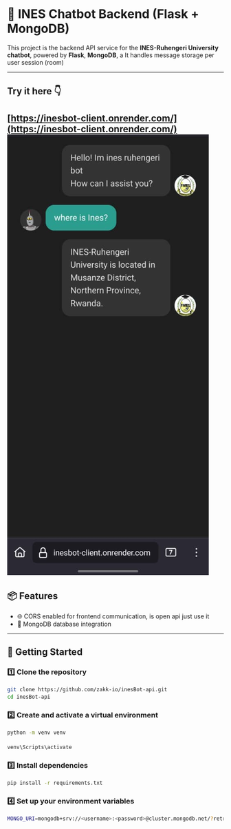 # 🤖 INES Chatbot Backend (Flask + MongoDB)

This project is the backend API service for the **INES-Ruhengeri University chatbot**, powered by **Flask**, **MongoDB**, a It handles message storage per user session (room)

---

## Try it here 👇
[https://inesbot-client.onrender.com/](https://inesbot-client.onrender.com/)
![Screenshot](./assets/screenshot.png)
---



## 📦 Features
- 🌐 CORS enabled for frontend communication, is open api just use it
- 💾 MongoDB database integration
---

## 🚀 Getting Started

### 1️⃣ Clone the repository

```bash
git clone https://github.com/zakk-io/inesBot-api.git
cd inesBot-api
```


### 2️⃣ Create and activate a virtual environment

```bash
python -m venv venv

venv\Scripts\activate
```

### 3️⃣ Install dependencies

```bash
pip install -r requirements.txt
```


### 4️⃣ Set up your environment variables
```bash
MONGO_URI=mongodb+srv://<username>:<password>@cluster.mongodb.net/?retryWrites=true&w=majority
```